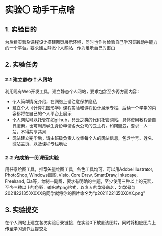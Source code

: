 # 实验〇 动手干点啥

## 1. 实验目的

为后续实验及课程设计搭建网页展示环境，同时也作为检验自己学习实践动手能力的一个平台。要求建立静态个人网站，作为展示自己的窗口

## 2. 实验任务

### 2.1 建立静态个人网站
利用现有Web开发工具，建立静态个人网站，要求包含至少两方面内容：
* 个人简单情况介绍，在网络上请注意保护隐私
* 建立个人《计算机图形学》课程实验和课程设计展示专栏，后续一个学期的内容都将在自己的个人平台上展示
* 个人网站可以托管在如github，码云之类的代码托管网站，具体使用教程请自行搜索，也可利用学生身份申请各大公司的云主机，如阿里云，要求一人一站，不得共享共用
* 网站建立完毕后，请由班级负责人收集每个人的网站信息，包含学号、姓名、网站主页，以及课程专栏地址

### 2.2 完成第一份课程实验
用任意绘图工具，推荐矢量绘图工具，各色工具均可。可以用Adobe Illustrator, PhotoShop, Windows画图, Visio, CorelDraw, SmartDraw, Inkscape, Freehand, Dia等，绘制一副图，要求有明确的主题，至少使用三种以上的元素，至少三种以上的色彩，输出成png格式，以各人的学号命名，如学号为20211221350X0XX的同学就将你的图片命名为“p20211221350X0XX.png"

## 3. 实验提交
在个人网站上建立各次实验目录链接，在实验0下放置该图片，同时将相应图片上传至学习通作业提交处